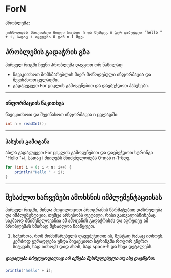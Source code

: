# ForN

პრობლემა:
```
კონსოლიდან წაიკითხეთ მთელი რიცხვი n და შემდეგ n ჯერ დაბეჭდეთ “hello ” + i, სადაც i იცვლება 0 დან n-1 მდე.
```



## პრობლემის გადაჭრის გზა
პირველ რიგში ჩვენი პრობლემა დავყოთ ორ ნაწილად
* წავიკითხოთ მომხმარებლის მიერ მოწოდებული ინფორმაცია და შევინახოთ ცვლადში.
* გადავუყვეთ For ციკლის გამოყენებით და დავბეჭდოთ პასუხები.

---

### ინფორმაციის წაკითხვა

წავიკითხოთ და შევინახოთ ინფორმაცია n ცვლადში:
```java
int n = readInt();
```

---

### პასუხის გამოტანა
ახლა გადავუყვეთ For ციკლის გამოყენებით და დავბეჭდოთ სტრინგი "Hello "+i, სადაც i მიიღებს მნიშვნელობებს 0-დან
n-1-მდე.
```java
for (int i = 0; i < n; i++) {
    println("Hello " + i);
}
```

---

## შესაძლო ხარვეზები ამოხსნის იმპლემენტაციისას
პირველ რიგში, მინდა მოგილოცოთ პროგრამის წარმატებით დასრულება და იმპლემენტაცია, თუმცა არსებობს დეტალი, რისი გათვალისწინებაც საკმაოდ მნიშვნელოვანია ამ ამოცანის გადაჭრისას და აგრეთვე ამ პრობლემას ხშირად შესაძლოა წააწყდეთ.

1. საჭიროა, რომ მომხმარებელს დავუბეჭდოთ ის, ზუსტად რასაც ითხოვს. კერძოდ ყურადღება უნდა მივაქციოთ სტრინგში
როგორ ვწერთ სიტყვას, სად ითხოვს დიდ ასოს, სად space-ს და სხვა დეტალებს.
##### დავალება სრულყოფილად არ იქნება შესრულებული თუ ასე დავწერთ:
```java
println("hello" + i);
```
